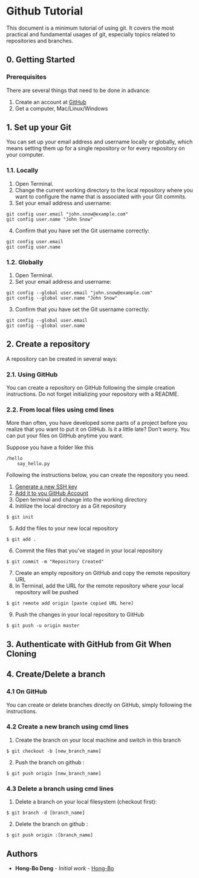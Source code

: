 # Github Tutorial
This document is a minimum tutorial of using git. It covers the most practical and fundamental usages of git, especially topics related to repositories and branches.

## 0. Getting Started

### Prerequisites

There are several things that need to be done in advance:
1. Create an account at [GitHub](https://pages.github.com/)
2. Get a computer, Mac/Linux/Windows

## 1. Set up your Git

You can set up your email address and username locally or globally, which means setting them up for a single repository or for every repository on your computer.

### 1.1. Locally

1. Open Terminal.
2. Change the current working directory to the local repository where you want to configure the name that is associated with your Git commits.
3. Set your email address and username:

```
git config user.email "john.snow@example.com"
git config user.name "John Snow"
```

4. Confirm that you have set the Git username correctly:
```
git config user.email 
git config user.name
```

### 1.2. Globally

1. Open Terminal.
2. Set your email address and username:

```
git config --global user.email "john.snow@example.com"
git config --global user.name "John Snow"
```

3. Confirm that you have set the Git username correctly:
```
git config --global user.email 
git config --global user.name
```

## 2. Create a repository

A repository can be created in several ways:

### 2.1. Using GitHub

You can create a repository on GitHub following the simple creation instructions. Do not forget initializing your repository with a README.

### 2.2. From local files using cmd lines

More than often, you have developed some parts of a project before you realize that you want to put it on GitHub. Is it a little late? Don't worry. You can put your files on GitHub anytime you want.

Suppose you have a folder like this
```
/hello
    say_hello.py
```
Following the instructions below, you can create the repository you need.
1. [Generate a new SSH key](https://help.github.com/articles/generating-a-new-ssh-key-and-adding-it-to-the-ssh-agent/)
2. [Add it to you GitHub Account](https://help.github.com/articles/adding-a-new-gpg-key-to-your-github-account/)
3. Open terminal and change into the working directory
4. Initilize the local directory as a Git repository
```
$ git init
```
5. Add the files to your new local repository
```
$ git add .
```
6. Commit the files that you've staged in your local repository
```
$ git commit -m "Repository Created"
```
7. Create an empty repository on GitHub and copy the remote repository URL
8. In Terminal, add the URL for the remote repository where your local repository will be pushed
```
$ git remote add origin [paste copied URL here]
```
9. Push the changes in your local repository to GitHub
```
$ git push -u origin master
```

## 3. Authenticate with GitHub from Git When Cloning

## 4. Create/Delete a branch

### 4.1 On GitHub

You can create or delete branches directly on GitHub, simply following the instructions.

### 4.2 Create a new branch using cmd lines
1. Create the branch on your local machine and switch in this branch
```
$ git checkout -b [new_branch_name]
```
2. Push the branch on github :
```
$ git push origin [new_branch_name]
```

### 4.3 Delete a branch using cmd lines
1. Delete a branch on your local filesystem (checkout first):
```
$ git branch -d [branch_name]
```
2. Delete the branch on github :
```
$ git push origin :[branch_name]
```

## Authors

* **Hong-Bo Deng** - *Initial work* - [Hong-Bo](https://github.com/Hong-Bo)
